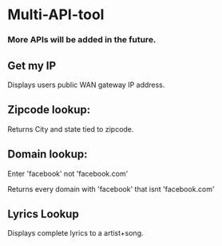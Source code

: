 # Multi-API-tool

### More APIs will be added in the future.

## Get my IP

Displays users public WAN gateway IP address.

## Zipcode lookup:

Returns City and state tied to zipcode.

## Domain lookup:

Enter 'facebook' not 'facebook.com'

Returns every domain with 'facebook' that isnt 'facebook.com'

## Lyrics Lookup

Displays complete lyrics to a artist+song.
